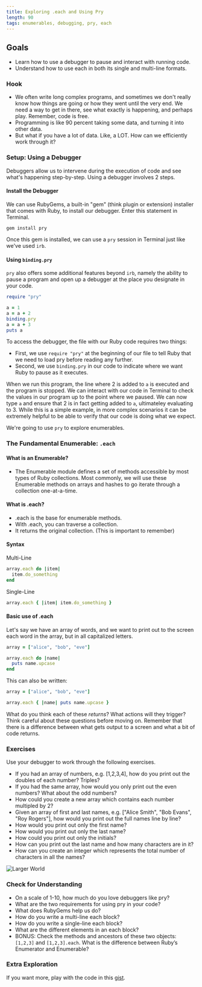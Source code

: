 ```yaml
---
title: Exploring .each and Using Pry
length: 90
tags: enumerables, debugging, pry, each
---
```


## Goals

* Learn how to use a debugger to pause and interact with running code.
* Understand how to use each in both its single and multi-line formats.

### Hook

* We often write long complex programs, and sometimes we don't really know how things are going or how they went until the very end. We need a way to get in there, see what exactly is happening, and perhaps play. Remember, code is free.
* Programming is like 90 percent taking some data, and turning it into other data.
* But what if you have a lot of data. Like, a LOT. How can we efficiently work through it?

### Setup: Using a Debugger 

Debuggers allow us to intervene during the execution of code and see what's happening step-by-step. Using a debugger involves 2 steps. 

#### Install the Debugger 
We can use RubyGems, a built-in "gem" (think plugin or extension) installer that comes with Ruby, to install our debugger. Enter this statement in Terminal. 

`gem install pry`

Once this gem is installed, we can use a `pry` session in Terminal just like we've used `irb`. 

#### Using `binding.pry`
`pry` also offers some additional features beyond `irb`, namely the ability to pause a program and open up a debugger at the place you designate in your code.

```ruby
require "pry"

a = 1
a = a + 2
binding.pry
a = a + 3
puts a
```

To access the debugger, the file with our Ruby code requires two things: 
* First, we use `require "pry"` at the beginning of our file to tell Ruby that we need to load pry before reading any further.
* Second, we use `binding.pry` in our code to indicate where we want Ruby to pause as it executes. 

When we run this program, the line where 2 is added to `a` is executed and the program is stopped. We can interact with our code in Terminal to check the values in our program up to the point where we paused. We can now type `a` and ensure that 2 is in fact getting added to `a`, ultimateley evaluating to 3. While this is a simple example, in more complex scenarios it can be extremely helpful to be able to verify that our code is doing what we expect. 

We're going to use `pry` to explore enumerables.

### The Fundamental Enumerable: `.each`

#### What is an Enumerable?

* The Enumerable module defines a set of methods accessible by most types of Ruby collections. Most commonly, we will use these Enumerable methods on arrays and hashes to go iterate through a collection one-at-a-time.

#### What is .each?

* .each is the base for enumerable methods.
* With .each, you can traverse a collection.
* It returns the original collection. (This is important to remember)

#### Syntax

Multi-Line
```ruby
array.each do |item|
  item.do_something
end
```

Single-Line
```ruby
array.each { |item| item.do_something }
```

#### Basic use of .each

Let's say we have an array of words, and we want to print out to the screen each word in the array, but in all capitalized letters.

```ruby
array = ["alice", "bob", "eve"]

array.each do |name|
  puts name.upcase
end
```
This can also be written:
```ruby
array = ["alice", "bob", "eve"]

array.each { |name| puts name.upcase }
```

What do you think each of these _returns_? What actions will they trigger? Think careful about these questions before moving on. Remember that there is a difference between what gets output to a screen and what a bit of code returns.

### Exercises

Use your debugger to work through the following exercises. 

* If you had an array of numbers, e.g. [1,2,3,4], how do you print out the
doubles of each number? Triples?
* If you had the same array, how would you only print out the even numbers?
What about the odd numbers?
* How could you create a new array which contains each number multipled by 2?
* Given an array of first and last names, e.g. ["Alice Smith", "Bob Evans",
"Roy Rogers"],  how would you print out the full names line by line?
* How would you print out only the first name?
* How would you print out only the last name?
* How could you print out only the initials?
* How can you print out the last name and how many characters are in it?
* How can you create an integer which represents the total number of characters in all the names?

![Larger World](http://s2.quickmeme.com/img/84/84a6366d15759c25439d99d98ce7058caba36d6881ae05433a1a7d5d0a3bd011.jpg)

### Check for Understanding
* On a scale of 1-10, how much do you love debuggers like pry?
* What are the two requirements for using pry in your code?
* What does RubyGems help us do?
* How do you write a multi-line each block?
* How do you write a single-line each block?
* What are the different elements in an each block?
* BONUS: Check the methods and ancestors of these two objects: `[1,2,3]` and `[1,2,3].each`. What is the difference between Ruby’s Enumerator and Enumerable?

### Extra Exploration
If you want more, play with the code in this [gist](https://gist.github.com/jmejia/04924190362f64fc49ab).

